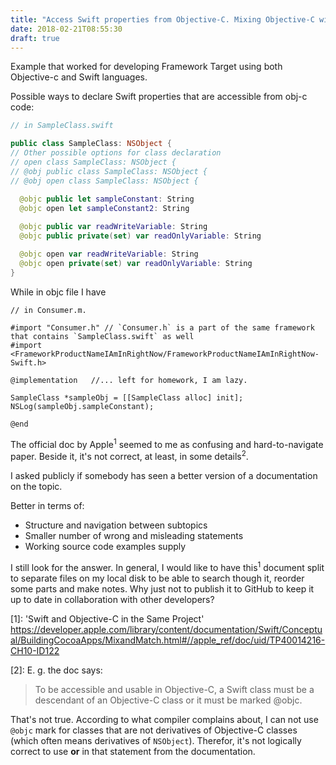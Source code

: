 ```yaml
---
title: "Access Swift properties from Objective-C. Mixing Objective-C with Swift"
date: 2018-02-21T08:55:30
draft: true
---
```


Example that worked for developing Framework Target using both Objective-c and Swift languages.

Possible ways to declare Swift properties that are accessible from obj-c code:  

``` swift
// in SampleClass.swift

public class SampleClass: NSObject {
// Other possible options for class declaration
// open class SampleClass: NSObject {
// @obj public class SampleClass: NSObject {
// @obj open class SampleClass: NSObject {

  @objc public let sampleConstant: String
  @objc open let sampleConstant2: String
  
  @objc public var readWriteVariable: String
  @objc public private(set) var readOnlyVariable: String

  @objc open var readWriteVariable: String
  @objc open private(set) var readOnlyVariable: String
}
```

While in objc file I have 
``` Objc
// in Consumer.m. 

#import "Consumer.h" // `Consumer.h` is a part of the same framework that contains `SampleClass.swift` as well
#import <FrameworkProductNameIAmInRightNow/FrameworkProductNameIAmInRightNow-Swift.h>

@implementation   //... left for homework, I am lazy.

SampleClass *sampleObj = [[SampleClass alloc] init];
NSLog(sampleObj.sampleConstant);

@end
```

The official doc by Apple<sup>1</sup> seemed to me as confusing and hard-to-navigate paper. Beside it, it's not correct, at least, in some details<sup>2</sup>.

I asked publicly if somebody has seen a better version of a documentation on the topic.

Better in terms of: 
* Structure and navigation between subtopics
* Smaller number of wrong and misleading statements
* Working source code examples supply

I still look for the answer. In general, I would like to have this<sup>1</sup> document split to separate files on my local disk to be able to search though it, reorder some parts and make notes. Why just not to publish it to GitHub to keep it up to date in collaboration with other developers?

[1]: 'Swift and Objective-C in the Same Project'  
      https://developer.apple.com/library/content/documentation/Swift/Conceptual/BuildingCocoaApps/MixandMatch.html#//apple_ref/doc/uid/TP40014216-CH10-ID122

[2]: E. g. the doc says:  
  > To be accessible and usable in Objective-C, a Swift class must be a descendant of an Objective-C class or it must be marked @objc.

  That's not true. According to what compiler complains about, I can not use `@objc` mark for classes that are not derivatives of Objective-C classes (which often means derivatives of `NSObject`). Therefor, it's not logically correct to use **or** in that statement from the documentation. 